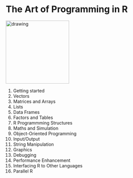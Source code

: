 # The Art of Programming in R
<img src="https://www.oreilly.com/library/view/the-art-of/9781593273842/httpatomoreillycomsourcenostarchimages915868.png.jpg" alt="drawing" width="200">

1. Getting started
2. Vectors
3. Matrices and Arrays
4. Lists
5. Data Frames
6. Factors and Tables
7. R Programmming Structures
8. Maths and Simulation 
9. Object-Oriented Programming
10. Input/Output
11. String Manipulation
12. Graphics
13. Debugging
14. Performance Enhancement
15. Interfacing R to Other Languages
16. Parallel R
